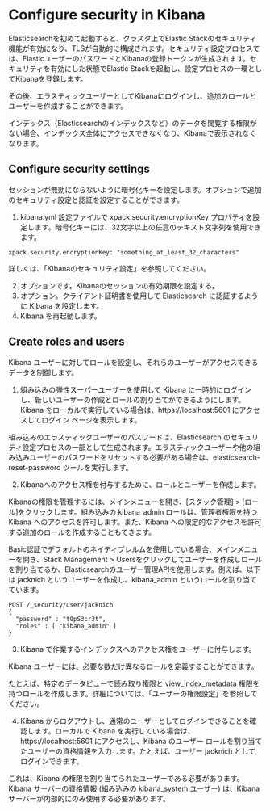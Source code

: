 # Configure security in Kibana
Elasticsearchを初めて起動すると、クラスタ上でElastic Stackのセキュリティ機能が有効になり、TLSが自動的に構成されます。セキュリティ設定プロセスでは、ElasticユーザーのパスワードとKibanaの登録トークンが生成されます。セキュリティを有効にした状態でElastic Stackを起動し、設定プロセスの一環としてKibanaを登録します。

その後、エラスティックユーザーとしてKibanaにログインし、追加のロールとユーザーを作成することができます。

インデックス（Elasticsearchのインデックスなど）のデータを閲覧する権限がない場合、インデックス全体にアクセスできなくなり、Kibanaで表示されなくなります。


## Configure security settings
セッションが無効にならないように暗号化キーを設定します。オプションで追加のセキュリティ設定と認証を設定することができます。

1. kibana.yml 設定ファイルで xpack.security.encryptionKey プロパティを設定します。暗号化キーには、32文字以上の任意のテキスト文字列を使用できます。

```
xpack.security.encryptionKey: "something_at_least_32_characters"
```

詳しくは、「Kibanaのセキュリティ設定」を参照してください。

2. オプションです。Kibanaのセッションの有効期限を設定する。
3. オプション。クライアント証明書を使用して Elasticsearch に認証するように Kibana を設定します。
4. Kibana を再起動します。

## Create roles and users
Kibana ユーザーに対してロールを設定し、それらのユーザーがアクセスできるデータを制御します。

1. 組み込みの弾性スーパーユーザーを使用して Kibana に一時的にログインし、新しいユーザーの作成とロールの割り当てができるようにします。Kibana をローカルで実行している場合は、https://localhost:5601 にアクセスしてログイン ページを表示します。

組み込みのエラスティックユーザーのパスワードは、Elasticsearch のセキュリティ設定プロセスの一部として生成されます。エラスティックユーザーや他の組み込みユーザーのパスワードをリセットする必要がある場合は、elasticsearch-reset-password ツールを実行します。

2. Kibanaへのアクセス権を付与するために、ロールとユーザーを作成します。

Kibanaの権限を管理するには、メインメニューを開き、[スタック管理] > [ロール]をクリックします。組み込みの kibana_admin ロールは、管理者権限を持つ Kibana へのアクセスを許可します。また、Kibana への限定的なアクセスを許可する追加のロールを作成することもできます。

Basic認証でデフォルトのネイティブレルムを使用している場合、メインメニューを開き、Stack Management > Usersをクリックしてユーザーを作成しロールを割り当てるか、Elasticsearchのユーザー管理APIを使用します。例えば、以下は jacknich というユーザーを作成し、kibana_admin というロールを割り当てています。

```
POST /_security/user/jacknich
{
  "password" : "t0pS3cr3t",
  "roles" : [ "kibana_admin" ]
}
```

3. Kibana で作業するインデックスへのアクセス権をユーザーに付与します。

Kibana ユーザーには、必要な数だけ異なるロールを定義することができます。

たとえば、特定のデータビューで読み取り権限と view_index_metadata 権限を持つロールを作成します。詳細については、「ユーザーの権限設定」を参照してください。

4. Kibana からログアウトし、通常のユーザーとしてログインできることを確認します。ローカルで Kibana を実行している場合は、https://localhost:5601 にアクセスし、Kibana のユーザー ロールを割り当てたユーザーの資格情報を入力します。たとえば、ユーザー jacknich としてログインできます。

これは、Kibana の権限を割り当てられたユーザーである必要があります。Kibana サーバーの資格情報 (組み込みの kibana_system ユーザー) は、Kibana サーバーが内部的にのみ使用する必要があります。
